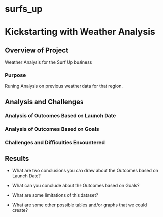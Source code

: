 # surfs_up
# Kickstarting with Weather Analysis

## Overview of Project
Weather Analysis for the Surf Up business 

### Purpose
Runing Analysis on previous  weather data for that region. 
## Analysis and Challenges

### Analysis of Outcomes Based on Launch Date

### Analysis of Outcomes Based on Goals

### Challenges and Difficulties Encountered

## Results

- What are two conclusions you can draw about the Outcomes based on Launch Date?

- What can you conclude about the Outcomes based on Goals?

- What are some limitations of this dataset?

- What are some other possible tables and/or graphs that we could create?
